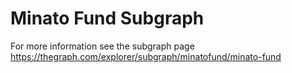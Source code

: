 # Minato Fund Subgraph

For more information see the subgraph page https://thegraph.com/explorer/subgraph/minatofund/minato-fund
